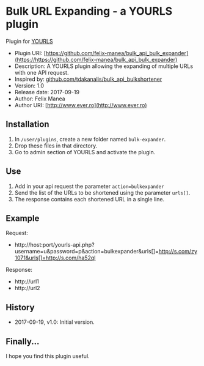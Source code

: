 # Bulk URL Expanding - a YOURLS plugin

Plugin for [YOURLS](http://yourls.org)

* Plugin URI:       [https://github.com/felix-manea/bulk_api_bulk_expander](https://https://github.com/felix-manea/bulk_api_bulk_expander)
* Description:      A YOURLS plugin allowing the expanding of multiple URLs with one API request. 
* Inspired by: 		[github.com/tdakanalis/bulk_api_bulkshortener](https://github.com/tdakanalis/bulk_api_bulkshortener)
* Version:          1.0
* Release date:     2017-09-19
* Author:           Felix Manea
* Author URI:       [http://www.ever.ro](http://www.ever.ro)

## Installation

1. In `/user/plugins`, create a new folder named `bulk-expander`.
2. Drop these files in that directory.
3. Go to admin section of YOURLS and activate the plugin.

## Use

1. Add in your api request the parameter `action=bulkexpander`
2. Send the list of the URLs to be shortened using the parameter `urls[]`.
3. The response contains each shortened URL in a single line.

## Example
Request: 
* http://host:port/yourls-api.php?username=u&password=p&action=bulkexpander&urls[]=http://s.com/zy1071&urls[]=http://s.com/ha52ql

Response:
* http://url1
* http://url2

## History

* 2017-09-19, v1.0: Initial version.

## Finally...

I hope you find this plugin useful.

